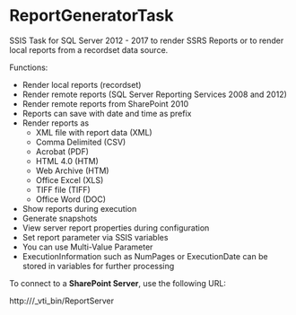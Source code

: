 # ReportGeneratorTask

SSIS Task for SQL Server 2012 - 2017 to render SSRS Reports or to render local reports from a recordset data source.

Functions:

* Render local reports (recordset)
* Render remote reports (SQL Server Reporting Services 2008 and 2012)
* Render remote reports from SharePoint 2010
* Reports can save with date and time as prefix
* Render reports as
  * XML file with report data (XML)
  * Comma Delimited (CSV)
  * Acrobat (PDF)
  * HTML 4.0 (HTM)
  * Web Archive (HTM)
  * Office Excel (XLS)
  * TIFF file (TIFF)
  * Office Word (DOC)
* Show reports during execution
* Generate snapshots
* View server report properties during configuration
* Set report parameter via SSIS variables
* You can use Multi-Value Parameter
* ExecutionInformation such as NumPages or ExecutionDate can be stored in variables for further processing

To connect to a <b>SharePoint Server</b>, use the following URL:

http://<YOUR SERVER>/_vti_bin/ReportServer
  

